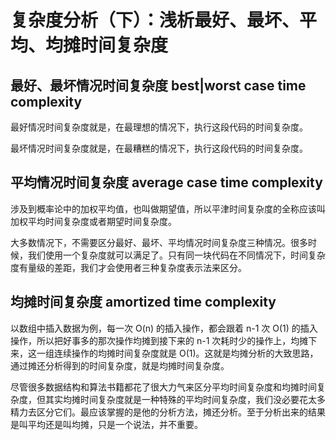 # 复杂度分析（下）：浅析最好、最坏、平均、均摊时间复杂度

## 最好、最坏情况时间复杂度 best|worst case time complexity

最好情况时间复杂度就是，在最理想的情况下，执行这段代码的时间复杂度。

最坏情况时间复杂度就是，在最糟糕的情况下，执行这段代码的时间复杂度。

## 平均情况时间复杂度 average case time complexity

涉及到概率论中的加权平均值，也叫做期望值，所以平津时间复杂度的全称应该叫加权平均时间复杂度或者期望时间复杂度。

大多数情况下，不需要区分最好、最坏、平均情况时间复杂度三种情况。很多时候，我们使用一个复杂度就可以满足了。只有同一块代码在不同情况下，时间复杂度有量级的差距，我们才会使用者三种复杂度表示法来区分。

## 均摊时间复杂度 amortized time complexity

以数组中插入数据为例，每一次 O(n) 的插入操作，都会跟着 n-1 次 O(1) 的插入操作，所以把好事多的那次操作均摊到接下来的 n-1 次耗时少的操作上，均摊下来，这一组连续操作的均摊时间复杂度就是 O(1)。这就是均摊分析的大致思路，通过摊还分析得到的时间复杂度，就是均摊时间复杂度。

尽管很多数据结构和算法书籍都花了很大力气来区分平均时间复杂度和均摊时间复杂度，但其实均摊时间复杂度就是一种特殊的平均时间复杂度，我们没必要花太多精力去区分它们。最应该掌握的是他的分析方法，摊还分析。至于分析出来的结果是叫平均还是叫均摊，只是一个说法，并不重要。


